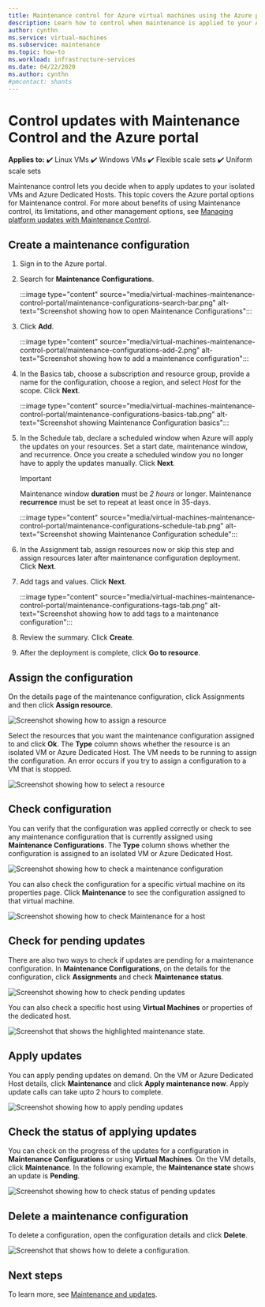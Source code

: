 ```yaml
---
title: Maintenance control for Azure virtual machines using the Azure portal 
description: Learn how to control when maintenance is applied to your Azure VMs using Maintenance control and the Azure portal.
author: cynthn
ms.service: virtual-machines
ms.subservice: maintenance
ms.topic: how-to
ms.workload: infrastructure-services
ms.date: 04/22/2020
ms.author: cynthn
#pmcontact: shants
---
```


# Control updates with Maintenance Control and the Azure portal

**Applies to:** :heavy_check_mark: Linux VMs :heavy_check_mark: Windows VMs :heavy_check_mark: Flexible scale sets :heavy_check_mark: Uniform scale sets

Maintenance control lets you decide when to apply updates to your isolated VMs and Azure Dedicated Hosts. This topic covers the Azure portal options for Maintenance control. For more about benefits of using Maintenance control, its limitations, and other management options, see [Managing platform updates with Maintenance Control](maintenance-control.md).

## Create a maintenance configuration

1. Sign in to the Azure portal.

1. Search for **Maintenance Configurations**.
    
    :::image type="content" source="media/virtual-machines-maintenance-control-portal/maintenance-configurations-search-bar.png" alt-text="Screenshot showing how to open Maintenance Configurations":::

1. Click **Add**.

    :::image type="content" source="media/virtual-machines-maintenance-control-portal/maintenance-configurations-add-2.png" alt-text="Screenshot showing how to add a maintenance configuration":::

1. In the Basics tab, choose a subscription and resource group, provide a name for the configuration, choose a region, and select *Host* for the scope. Click **Next**.
    
    :::image type="content" source="media/virtual-machines-maintenance-control-portal/maintenance-configurations-basics-tab.png" alt-text="Screenshot showing Maintenance Configuration basics":::

1. In the Schedule tab, declare a scheduled window when Azure will apply the updates on your resources. Set a start date, maintenance window, and recurrence. Once you create a scheduled window you no longer have to apply the updates manually. Click **Next**. 

    > [!IMPORTANT]
    > Maintenance window **duration** must be *2 hours* or longer. Maintenance **recurrence** must be set to repeat at least once in 35-days. 

    :::image type="content" source="media/virtual-machines-maintenance-control-portal/maintenance-configurations-schedule-tab.png" alt-text="Screenshot showing Maintenance Configuration schedule":::

1. In the Assignment tab, assign resources now or skip this step and assign resources later after maintenance configuration deployment. Click **Next**.

1. Add tags and values. Click **Next**.
    
    :::image type="content" source="media/virtual-machines-maintenance-control-portal/maintenance-configurations-tags-tab.png" alt-text="Screenshot showing how to add tags to a maintenance configuration":::

1. Review the summary. Click **Create**.

1. After the deployment is complete, click **Go to resource**.


## Assign the configuration

On the details page of the maintenance configuration, click Assignments and then click **Assign resource**. 

![Screenshot showing how to assign a resource](media/virtual-machines-maintenance-control-portal/maintenance-configurations-add-assignment.png)

Select the resources that you want the maintenance configuration assigned to and click **Ok**. The **Type** column shows whether the resource is an isolated VM or Azure Dedicated Host. The VM needs to be running to assign the configuration. An error occurs if you try to assign a configuration to a VM that is stopped. 

<!---Shantanu to add details about the error case--->

![Screenshot showing how to select a resource](media/virtual-machines-maintenance-control-portal/maintenance-configurations-select-resource.png)

## Check configuration

You can verify that the configuration was applied correctly or check to see any maintenance configuration that is currently assigned using **Maintenance Configurations**. The **Type** column shows whether the configuration is assigned to an isolated VM or Azure Dedicated Host. 

![Screenshot showing how to check a maintenance configuration](media/virtual-machines-maintenance-control-portal/maintenance-configurations-host-type.png)

You can also check the configuration for a specific virtual machine on its properties page. Click **Maintenance** to see the configuration assigned to that virtual machine.

![Screenshot showing how to check Maintenance for a host](media/virtual-machines-maintenance-control-portal/maintenance-configurations-check-config.png)

## Check for pending updates

There are also two ways to check if updates are pending for a maintenance configuration. In **Maintenance Configurations**, on the details for the configuration, click **Assignments** and check **Maintenance status**.

![Screenshot showing how to check pending updates](media/virtual-machines-maintenance-control-portal/maintenance-configurations-pending.png)

You can also check a specific host using **Virtual Machines** or properties of the dedicated host. 

![Screenshot that shows the highlighted maintenance state.](media/virtual-machines-maintenance-control-portal/maintenance-configurations-pending-vm.png)

## Apply updates

You can apply pending updates on demand. On the VM or Azure Dedicated Host details, click **Maintenance** and click **Apply maintenance now**. Apply update calls can take upto 2 hours to complete.

![Screenshot showing how to apply pending updates](media/virtual-machines-maintenance-control-portal/maintenance-configurations-apply-updates-now.png)

## Check the status of applying updates 

You can check on the progress of the updates for a configuration in **Maintenance Configurations** or using **Virtual Machines**. On the VM details, click **Maintenance**. In the following example, the **Maintenance state** shows an update is **Pending**.

![Screenshot showing how to check status of pending updates](media/virtual-machines-maintenance-control-portal/maintenance-configurations-status.png)

## Delete a maintenance configuration

To delete a configuration, open the configuration details and click **Delete**.

![Screenshot that shows how to delete a configuration.](media/virtual-machines-maintenance-control-portal/maintenance-configurations-delete.png)


## Next steps

To learn more, see [Maintenance and updates](maintenance-and-updates.md).
